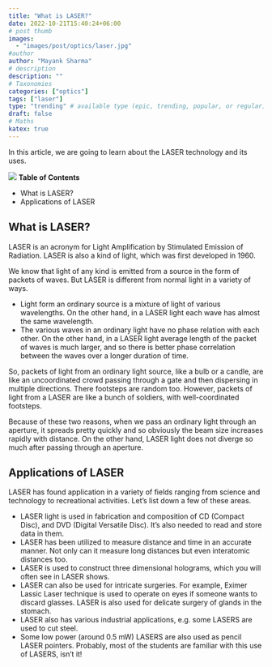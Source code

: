 ```yaml
---
title: "What is LASER?"
date: 2022-10-21T15:40:24+06:00
# post thumb
images:
  - "images/post/optics/laser.jpg"
#author
author: "Mayank Sharma"
# description
description: ""
# Taxonomies
categories: ["optics"]
tags: ["laser"]
type: "trending" # available type (epic, trending, popular, or regular)
draft: false
# Maths
katex: true
---
```


In this article, we are going to learn about the LASER technology and its uses. 

<div class="toc-mak">
<img src="../../images/pencil.png">
<b>Table of Contents</b>
<ul>
<li>What is LASER?</li>
<li>Applications of LASER</li>
</ul>
</div>

## What is LASER?

LASER is an acronym for Light Amplification by Stimulated Emission of Radiation. LASER is also a kind of light, which was first developed in 1960. 

We know that light of any kind is emitted from a source in the form of packets of waves. But LASER is different from normal light in a variety of ways. 
* Light form an ordinary source is a mixture of light of various wavelengths. On the other hand, in a LASER light each wave has almost the same wavelength. 
* The various waves in an ordinary light have no phase relation with each other. On the other hand, in a LASER light average length of the packet of waves is much larger, and so there is better phase correlation between the waves over a longer duration of time.

So, packets of light from an ordinary light source, like a bulb or a candle, are like an uncoordinated crowd passing through a gate and then dispersing in multiple directions. There footsteps are random too. However, packets of light from a LASER are like a bunch of soldiers, with well-coordinated footsteps. 

Because of these two reasons, when we pass an ordinary light through an aperture, it spreads pretty quickly and so obviously the beam size increases rapidly with distance. On the other hand, LASER light does not diverge so much after passing through an aperture. 


## Applications of LASER 

LASER has found application in a variety of fields ranging from science and technology to recreational activities. Let’s list down a few of these areas. 
* LASER light is used in fabrication and composition of CD (Compact Disc), and DVD (Digital Versatile Disc). It’s also needed to read and store data in them.
* LASER has been utilized to measure distance and time in an accurate manner. Not only can it measure long distances but even interatomic distances too.
* LASER is used to construct three dimensional holograms, which you will often see in LASER shows. 
* LASER can also be used for intricate surgeries. For example, Eximer Lassic Laser technique is used to operate on eyes if someone wants to discard glasses. LASER is also used for delicate surgery of glands in the stomach. 
* LASER also has various industrial applications, e.g. some LASERS are used to cut steel. 
* Some low power (around 0.5 mW) LASERS are also used as pencil LASER pointers. Probably, most of the students are familiar with this use of LASERS, isn’t it! 
